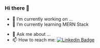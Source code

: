 ### Hi there 👋

<!--
**RishiSharmapro/RishiSharmapro** is a ✨ _special_ ✨ repository because its `README.md` (this file) appears on your GitHub profile.

Here are some ideas to get you started: -->


- 🔭 I’m currently working on ...
- 🌱 I’m currently learning MERN Stack
<!-- 👯 I’m looking to collaborate on ...
- 🤔 I’m looking for help with ... -->
- 💬 Ask me about ...
- 📫 How to reach me: [![Linkedin Badge](https://img.shields.io/badge/-Rishi_Sharma-blue?style=flat&logo=Linkedin&logoColor=white)](https://www.linkedin.com/in/rishi-sharma-7594481a9/)

<!-- 😄 Pronouns: ...
- ⚡ Fun fact: ...-->

